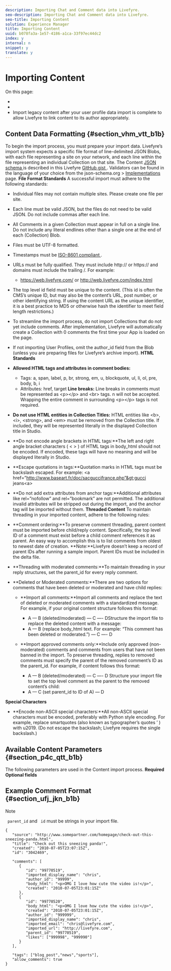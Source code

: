 ```yaml
---
description: Importing Chat and Comment data into Livefyre.
seo-description: Importing Chat and Comment data into Livefyre.
seo-title: Importing Content
solution: Experience Manager
title: Importing Content
uuid: b078fa3a-1e57-4186-a1ca-33f97ec44dc2
index: y
internal: n
snippet: y
translate: y
---
```


# Importing Content

On this page:

* [](#c_importing_content/section_vhm_vtt_b1b)
* [](#c_importing_content/section_p4c_qtt_b1b)
* [](#c_importing_content/section_ufj_jkn_b1b)
Import legacy content after your user profile data import is complete to allow Livefyre to link content to its author appropriately.

## Content Data Formatting {#section_vhm_vtt_b1b}

To begin the import process, you must prepare your import data. Livefyre’s import system expects a specific file format of line-delimited JSON Blobs, with each file representing a site on your network, and each line within the file representing an individual Collection on that site.
The Content [ JSON schema ](http://json-schema.org/) is described in this Livefyre [ GitHub gist ](https://github.com/Livefyre/import-tools/blob/master/lfvalidator/jsonschema/conv_schema.json). Validators can be found in the language of your choice from the json-schema.org &gt; [ Implementations ](http://json-schema.org/implementations.html) page.
**File Format Standards**
A successful import must adhere to the following standards:

* Individual files may not contain multiple sites. Please create one file per site.
* Each line must be valid JSON, but the files do not need to be valid JSON. Do not include commas after each line.
* All Comments in a given Collection must appear in full on a single line. Do not include any literal endlines other than a single one at the end of each (Collection) Blob.
* Files must be UTF-8 formatted.
* Timestamps must be [ ISO-8601 compliant ](https://en.wikipedia.org/wiki/ISO_8601).
* URLs must be fully qualified. They must include http:// or https:// and domains must include the trailing /. For example: 
    * https://web.livefyre.com/ or http://web.livefyre.com/index.html

* The top level id field must be unique to the content. (This id is often the CMS’s unique ID, but may also be the content’s URL, post number, or other identifying string. If using the content URL as the unique identifier, it is a best practice to MD5 or otherwise hash the identifier to meet field length restrictions.)
* To streamline the import process, do not import Collections that do not yet include comments. After implementation, Livefyre will automatically create a Collection with 0 comments the first time your App is loaded on the page.
* If not importing User Profiles, omit the author_id field from the Blob (unless you are preparing files for Livefyre’s archive import).
**HTML Standards** 

* **Allowed HTML tags and attributes in comment bodies:** 
    * Tags: a, span, label, p, br, strong, em, u, blockquote, ul, li, ol, pre, body, b, i
    * Attributes: href, target
  **Line breaks:** Line breaks in comments must be represented as &lt;p&gt;&lt;/p&gt; and &lt;br&gt; tags. n will not be accepted. Wrapping the entire comment in surrounding &lt;p&gt;&lt;/p&gt; tags is not required.

* **Do not use HTML entities in Collection Titles:** HTML entities like &lt;b&gt;, &lt;i&gt;, &lt;strong&gt;, and &lt;em&gt; must be removed from the Collection title. If included, they will be represented literally in the displayed Collection title in Studio.
* **Do not encode angle brackets in HTML tags:**The left and right angle bracket characters ( &lt; &gt; ) of HTML tags in body_html should not be encoded. If encoded, these tags will have no meaning and will be displayed literally in Studio.
* **Escape quotations in tags:**Quotation marks in HTML tags must be backslash escaped.
  For example: &lt;a href=”http://www.baseart.fr/doc/sacguccifrance.php”&gt;gucci jeans&lt;a&gt;

* **Do not add extra attributes from anchor tags:**Additional attributes like rel=”nofollow” and rel=”bookmark” are not permitted. The additional invalid attributes will be stripped out during the import, and the anchor tag will be imported without them.
**Threaded Content**
To maintain threading in your imported content, adhere to the following rules:

* **Comment ordering:**To preserve comment threading, parent content must be imported before child/reply content. Specifically, the top level ID of a comment must exist before a child comment references it as parent. An easy way to accomplish this is to list comments from oldest to newest date of creation.
  **Note:**Livefyre doesn’t keep a record of parent IDs after running a sample import. Parent IDs must be included in the delta file.

* **Threading with moderated comments:**To maintain threading in your reply structures, set the parent_id for every reply comment.
* **Deleted or Moderated comments:**There are two options for comments that have been deleted or moderated and have child replies: 
    * **Import all comments:**Import all comments and replace the text of deleted or moderated comments with a standardized message.
      For example, if your original content structure follows this format:
      - A
      — B (deleted/moderated)
      — C
      —- DStructure the import file to replace the deleted content with a message:
      - A
      — B (replace body_html text. For example: “This comment has been deleted or moderated.”)
      — C
      —- D

    * **Import approved comments only:**Include only approved (non-moderated) comments and comments from users that have not been banned in the import. To preserve threading, replies to removed comments must specify the parent of the removed comment’s ID as the parent_id.
      For example, if content follows this format:
      - A
      — B (deleted/moderated)
      — C
      —- D Structure your import file to set the top level comment as the parent to the removed content’s child:
      - A
      — C (set parent_id to ID of A)
      — D


**Special Characters**

* **Encode non-ASCII special characters:**All non-ASCII special characters must be encoded, preferably with Python style encoding. For example, replace smartquotes (also known as typographer’s quotes ’ ) with u2019. (Do not escape the backslash; Livefyre requires the single backslash.)

## Available Content Parameters {#section_p4c_qtt_b1b}

The following parameters are used in the Content import process.
**Required**
**Optional fields**

## Example Comment Format {#section_ufj_jkn_b1b}


>[!NOTE]
>
>` parent_id` and ` id` must be strings in your import file. 


```
{ 
   "source": "http://www.somepartner.com/homepage/check-out-this-sneezing-panda.html", 
   "title": "Check out this sneezing panda!", 
   "created": "2010-07-05T23:07:15Z", 
   "id": "3042469", 
  
   "comments": [ 
      { 
         "id": "99770519", 
         "imported_display_name": "chris", 
         "author_id": "99999", 
         "body_html": "<p>OMG I love how cute the video is!</p>", 
         "created": "2010-07-05T23:01:15Z" 
      }, 
      { 
         "id": "99770520", 
         "body_html": "<p>OMG I love how cute the video is!</p>", 
         "created": "2010-07-05T23:01:15Z", 
         "author_id": "999999", 
         "imported_display_name": "chris", 
         "imported_email": "chris@livefyre.com", 
         "imported_url": "http://livefyre.com", 
         "parent_id": "99770519", 
         "likes": ["999998", "999990"] 
      } 
   ], 
  
   "tags": ["blog_post","news","sports"], 
   "allow_comments": true 
}
```
